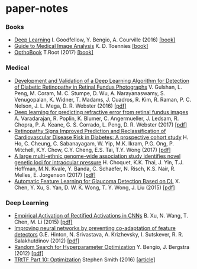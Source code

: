 # paper-notes

### Books 
- [Deep Learning](https://github.com/klawal/paper-notes/blob/master/notes/Deep%20Learning.md)  I. Goodfellow, Y. Bengio, A. Courville (2016) [[book]](http://www.deeplearningbook.org)
- [Guide to Medical Image Analysis](https://github.com/klawal/paper-notes/blob/master/notes/Guide%20to%20Medical%20Image%20Analysis.md) K. D. Toennies [[book]](http://www.springer.com/la/book/9781447160960)
- [OpthoBook](https://github.com/klawal/paper-notes/blob/master/notes/OpthoBook.md) T.Root (2017) [[book]](http://timroot.com/ophthobook)

### Medical 
- [Development and Validation of a Deep Learning Algorithm for Detection of Diabetic Retinopathy in Retinal Fundus Photographs](https://github.com/klawal/paper-notes/blob/master/notes/Development%20and%20Validation%20of%20a%20Deep%20Learning%20Algorithm%20for%20Detection%20of%20Diabetic%20Retinopathy%20in%20Retinal%20Fundus%20Photographs.md) V. Gulshan, L. Peng, M. Coram, M. C. Stumpe, D. Wu, A. Narayanaswamy, S. Venugopalan, K. Widner, T. Madams, J. Cuadros, R. Kim, R. Raman, P. C. Nelson, J. L. Mega, D. R. Webster (2016) [[pdf]](https://static.googleusercontent.com/media/research.google.com/en//pubs/archive/45732.pdf)
- [Deep learning for predicting refractive error from retinal fundus images](https://github.com/klawal/paper-notes/blob/master/notes/Deep%20learning%20for%20predicting%20refractive%20error%20from%20retinal%20fundus%20images.md) A. Varadarajan, R. Poplin, K. Blumer, C. Angermueller, J. Ledsam, R. Chopra, P. A. Keane, G. S. Corrado, L. Peng, D. R. Webster (2017) [[pdf]](https://arxiv.org/pdf/1712.07798.pdf)
- [Retinopathy Signs Improved Prediction and Reclassification of Cardiovascular Disease Risk in Diabetes: A prospective cohort study](https://github.com/klawal/paper-notes/blob/master/notes/Retinopathy%20Signs%20Improved%20Prediction%20and%20Reclassification%20of%20Cardiovascular%20Disease%20Risk%20in%20Diabetes:%20A%20prospective%20cohort%20study.md) H. Ho, C. Cheung, C. Sabanayagam, W. Yip, M.K. Ikram, P.G. Ong, P. Mitchell, K.Y. Chow, C.Y. Cheng, E.S. Tai, T.Y. Wong (2017) [[pdf]](https://www.ncbi.nlm.nih.gov/pmc/articles/PMC5288652/)
- [A large multi-ethnic genome-wide association study identifies novel genetic loci for intraocular pressure](https://github.com/klawal/paper-notes/blob/master/notes/A%20large%20multi-ethnic%20genome-wide%20association%20study%20identifies%20novel%20genetic%20loci%20for%20intraocular%20pressure.md#a-large-multi-ethnic-genome-wide-association-study-identifies-novel-genetic-loci-for-intraocular-pressure) H. Choquet, K.K. Thai, J. Yin, T.J. Hoffman, M.N. Kvale, Y. Banda, C. Schaefer, N. Risch, K.S. Nair, R. Melles, E. Jorgenson (2017) [[pdf]](https://www.nature.com/articles/s41467-017-01913-6#MOESM1)
- [Automatic Feature Learning for Glaucoma Detection Based on DL](https://github.com/klawal/paper-notes/blob/master/notes/Automatic%20Feature%20Learning%20for%20Glaucoma%20Detection%20Based%20on%20Deep%20Learning.md) X. Chen, Y. Xu, S. Yan, D. W. K. Wong, T. Y. Wong, J. Liu (2015) [[pdf]](https://link.springer.com/content/pdf/10.1007%2F978-3-319-24574-4.pdf)

### Deep Learning
- [Empirical Activation of Rectified Activations in CNNs](https://github.com/klawal/paper-notes/blob/master/notes/Empirical%20Activation%20of%20Rectified%20Activations%20in%20CNNs.md) B. Xu, N. Wang, T. Chen, M. Li (2015) [[pdf]](https://arxiv.org/pdf/1505.00853.pdf)
- [Improving neural networks by preventing co-adaptation of feature detectors](https://github.com/klawal/paper-notes/blob/master/notes/Improving%20neural%20networks%20by%20preventing%20co-adaptation%20of%20feature%20detectors.md) G.E. Hinton, N. Srivastava, A. Krizhevsky, I. Sutskever, R. R. Salakhutdinov (2012) [[pdf]](https://arxiv.org/pdf/1207.0580.pdf)
- [Random Search for Hyperparameter Optimization](https://github.com/klawal/paper-notes/blob/master/notes/Random%20Search%20for%20Hyperparameter%20Optimization.md) Y. Bengio, J. Bergstra (2012) [[pdf]](http://www.jmlr.org/papers/volume13/bergstra12a/bergstra12a.pdf)
- [TRtTF Part 10: Optimization](https://github.com/klawal/paper-notes/blob/master/notes/TRtTF%20Part%2010:%20Optimization.md) Stephen Smith (2016) [[article]](https://smist08.wordpress.com/2016/10/04/the-road-to-tensorflow-part-10-more-on-optimization/)
